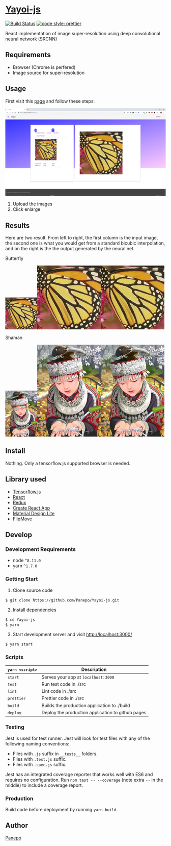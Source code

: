 # [Yayoi-js](https://panepo.github.io/Yayoi-js/)

[![Build Status](https://travis-ci.org/Panepo/Uzuki.svg?branch=master)](https://travis-ci.org/Panepo/Yayoi-js.svg) [![code style: prettier](https://img.shields.io/badge/code_style-prettier-ff69b4.svg)](https://github.com/prettier/prettier)

React implementation of image super-resolution using deep convolutional neural network (SRCNN)

## Requirements

* Browser (Chrome is perfered)
* Image source for super-resolution

## Usage

First visit this [page](https://panepo.github.io/Yayoi-js/) and follow these steps:

![usage](https://github.com/Panepo/Yayoi-js/blob/master/doc/usage.png)

1. Upload the images
2. Click enlarge

## Results

Here are two result. From left to right, the first column is the input image, the second one is what you would get from a standard bicubic interpolation, and on the right is the the output generated by the neural net.

Butterfly

<img src="https://github.com/Panepo/Yayoi-js/blob/master/doc/butterfly_GT.bmp" alt="Butterfly" height="100" width="100"><img src="https://github.com/Panepo/Yayoi-js/blob/master/doc/butterfly_opencv.png" alt="Butterfly" height="200" width="200"><img src="https://github.com/Panepo/Yayoi-js/blob/master/doc/butterfly_srcnn.png" alt="Butterfly" height="200" width="200">

Shaman

<img src="https://github.com/Panepo/Yayoi-js/blob/master/doc/comic.png" alt="Shaman" height="144" width="100"><img src="https://github.com/Panepo/Yayoi-js/blob/master/doc/comic_opencv.png" alt="Shaman" height="288" width="200"><img src="https://github.com/Panepo/Yayoi-js/blob/master/doc/comic_srcnn.png" alt="Shaman" height="288" width="200">


## Install

Nothing. Only a tensorflow.js supported browser is needed.

## Library used

* [Tensorflow.js](https://js.tensorflow.org/)
* [React](https://facebook.github.io/react/)
* [Redux](http://redux.js.org/)
* [Create React App ](https://github.com/facebook/create-react-app)
* [Material Design Lite](https://getmdl.io/)
* [FlipMove](https://github.com/joshwcomeau/react-flip-move)

## Develop

### Development Requirements
* node `^8.11.0`
* yarn `^1.7.0`

### Getting Start

1. Clone source code
```
$ git clone https://github.com/Panepo/Yayoi-js.git
```
2. Install dependencies
```
$ cd Yayoi-js
$ yarn
```
3. Start development server and visit [http://localhost:3000/](http://localhost:3000/)
```
$ yarn start
```
### Scripts

|`yarn <script>`       |Description|
|-------------------|-----------|
|`start`            |Serves your app at `localhost:3000`|
|`test`             |Run test code in ./src|
|`lint`             |Lint code in ./src|
|`prettier`         |Prettier code in ./src|
|`build`            |Builds the production application to ./build|
|`deploy`           |Deploy the production application to github pages|

### Testing

Jest is used for test runner. Jest will look for test files with any of the following naming conventions:

* Files with `.js` suffix in `__tests__` folders.
* Files with `.test.js` suffix.
* Files with `.spec.js` suffix.

Jest has an integrated coverage reporter that works well with ES6 and requires no configuration.
Run `npm test -- --coverage` (note extra `--` in the middle) to include a coverage report.

### Production

Build code before deployment by running `yarn build`.

## Author

[Panepo](https://github.com/Panepo)
